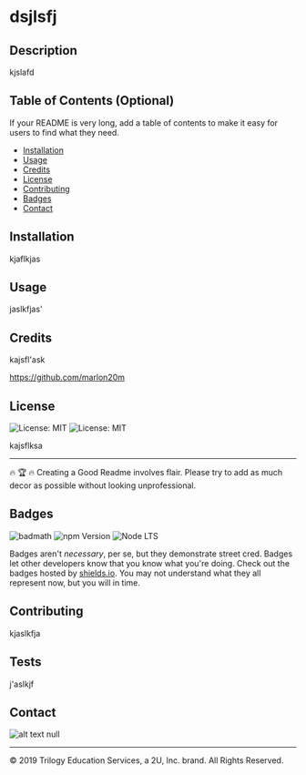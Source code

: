 #  dsjlsfj
          
## Description 
      
kjslafd
          
          
## Table of Contents (Optional)
          
If your README is very long, add a table of contents to make it easy for users to find what they need.
          
* [Installation](#installation)
* [Usage](#usage)
* [Credits](#credits)
* [License](#license)
* [Contributing](#Contributing)
* [Badges](#Badges)
* [Contact](#Contact)
          
          
## Installation
          
kjaflkjas
          
## Usage 
          
jaslkfjas'
          
## Credits
          
kajsfl'ask

https://github.com/marlon20m
          
## License
          
![License: MIT](https://img.shields.io/badge/License-MIT-blue.svg)
![License: MIT](https://img.shields.io/badge/License-MIT-green.svg)

          
kajsflksa
          
---

🔥 🏆 🔥 Creating a Good Readme involves flair. Please try to add as much decor as possible without looking unprofessional. 
          
## Badges
          
![badmath](https://img.shields.io/github/languages/top/nielsenjared/badmath)
![npm Version](https://img.shields.io/npm/v/6.13.4)
![Node LTS](https://img.shields.io/node/v-lts/12.16.1)
          
Badges aren't _necessary_, per se, but they demonstrate street cred. Badges let other developers know that you know what you're doing. Check out the badges hosted by [shields.io](https://shields.io/). You may not understand what they all represent now, but you will in time.
          
          
## Contributing
          
kjaslkfja
          
## Tests
          
j'aslkjf
          
## Contact
          
![alt text](https://avatars0.githubusercontent.com/u/62806466?v=4)
null
          
---
© 2019 Trilogy Education Services, a 2U, Inc. brand. All Rights Reserved.